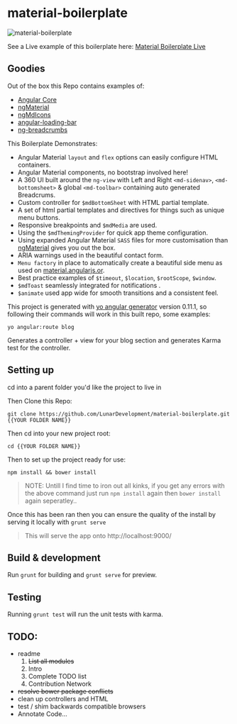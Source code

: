 # material-boilerplate

![material-boilerplate](http://lunar-development.co.uk/Projects/material-boilerplate/example.png)

See a Live example of this boilerplate here: [Material Boilerplate Live](http://lunar-development.co.uk/Projects/material-boilerplate/#/) 

## Goodies

Out of the box this Repo contains examples of: 

- [Angular Core]( https://docs.angularjs.org/api )
- [ngMaterial]( https://github.com/angular/material )
- [ngMdIcons]( https://github.com/klarsys/angular-material-icons )
- [angular-loading-bar]( https://github.com/chieffancypants/angular-loading-bar )
- [ng-breadcrumbs]( https://github.com/ianwalter/ng-breadcrumbs )

This Boilerplate Demonstrates:

*  Angular Material `layout` and `flex` options can easily configure HTML containers.
*  Angular Material components, no bootstrap involved here! 
*  A 360 UI built around the `ng-view` with Left and Right `<md-sidenav>`, `<md-bottomsheet>` & global `<md-toolbar>` containing auto generated Breadcrums.
*  Custom controller for `$mdBottomSheet` with HTML partial template.
*  A set of html partial templates and directives for things such as unique menu buttons.
*  Responsive breakpoints and `$mdMedia` are used.
*  Using the `$mdThemingProvider` for quick app theme configuration.
*  Using expanded Angular Material `SASS` files for more customisation than [ngMaterial]( https://github.com/angular/material ) gives you out the box.
*  ARIA warnings used in the beautiful contact form.
*  `Menu factory` in place to automatically create a beautiful side menu as used on [material.angularjs.or](https://material.angularjs.org/latest/#/getting-started).
* Best practice examples of `$timeout`, `$location`, `$rootScope`, `$window`.
* `$mdToast` seamlessly integrated for notifications .
* `$animate` used app wide for smooth transitions and a consistent feel. 

This project is generated with [yo angular generator](https://github.com/yeoman/generator-angular)
version 0.11.1, so following their commands will work in this built repo, some examples:

```
yo angular:route blog 
```
Generates a controller + view for your blog section and generates Karma test for the controller. 

## Setting up

cd into a parent folder you'd like the project to live in

Then Clone this Repo: 
```
git clone https://github.com/LunarDevelopment/material-boilerplate.git {{YOUR FOLDER NAME}}

```
Then cd into your new project root: 
```
cd {{YOUR FOLDER NAME}}
```
Then to set up the project ready for use:  
```
npm install && bower install
```
> NOTE: Untill I find time to iron out all kinks, if you get any errors with the above command just run `npm install` again then `bower install` again seperatley.. 

Once this has been ran then you can ensure the quality of the install by serving it locally with `grunt serve`
>This will serve the app onto http://localhost:9000/

## Build & development

Run `grunt` for building and `grunt serve` for preview.

## Testing

Running `grunt test` will run the unit tests with karma.

## TODO: 
- readme 
  1. ~~List all modules~~ 
  2. Intro 
  3. Complete TODO list 
  4. Contribution Network
- ~~resolve bower package conflicts~~
- clean up controllers and HTML 
- test / shim backwards compatible browsers 
- Annotate Code... 